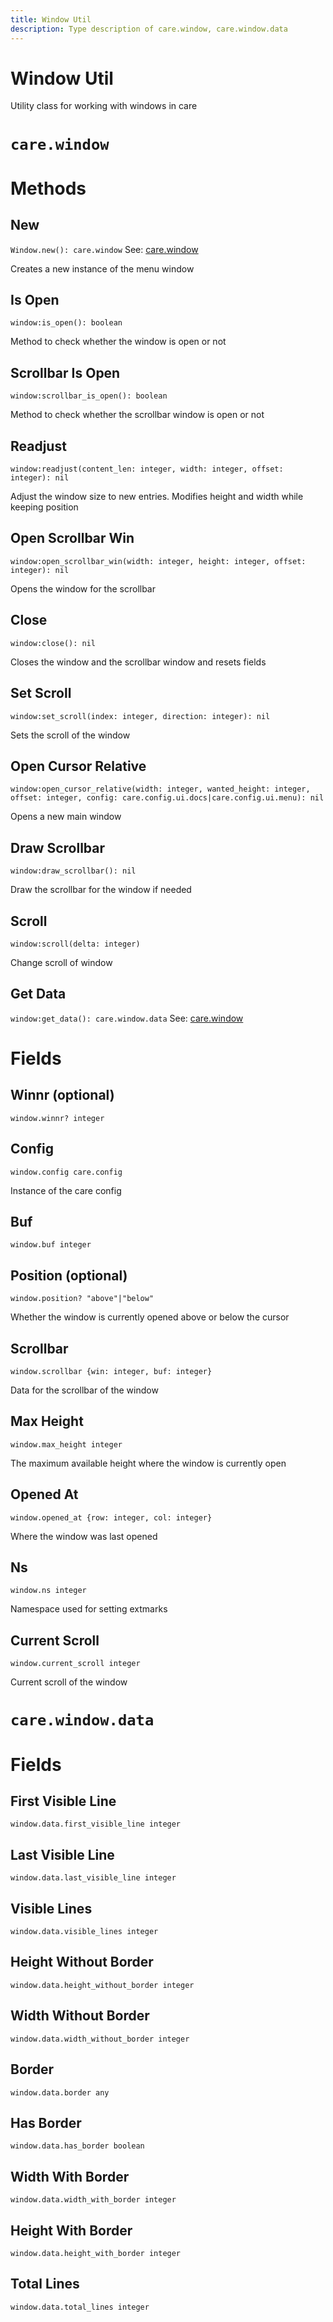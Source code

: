 ```yaml
---
title: Window Util
description: Type description of care.window, care.window.data
---
```


# Window Util

Utility class for working with windows in care
# `care.window`

# Methods

## New
`Window.new(): care.window`
See: [care.window](/dev/window)

Creates a new instance of the menu window

## Is Open
`window:is_open(): boolean`

Method to check whether the window is open or not

## Scrollbar Is Open
`window:scrollbar_is_open(): boolean`

Method to check whether the scrollbar window is open or not

## Readjust
`window:readjust(content_len: integer, width: integer, offset: integer): nil`

Adjust the window size to new entries. Modifies height and width while keeping position

## Open Scrollbar Win
`window:open_scrollbar_win(width: integer, height: integer, offset: integer): nil`

Opens the window for the scrollbar

## Close
`window:close(): nil`

Closes the window and the scrollbar window and resets fields

## Set Scroll
`window:set_scroll(index: integer, direction: integer): nil`

Sets the scroll of the window

## Open Cursor Relative
`window:open_cursor_relative(width: integer, wanted_height: integer, offset: integer, config: care.config.ui.docs|care.config.ui.menu): nil`

Opens a new main window

## Draw Scrollbar
`window:draw_scrollbar(): nil`

Draw the scrollbar for the window if needed

## Scroll
`window:scroll(delta: integer)`

Change scroll of window

## Get Data
`window:get_data(): care.window.data`
See: [care.window](/dev/window)


# Fields

## Winnr (optional)
`window.winnr? integer`



## Config
`window.config care.config`

Instance of the care config

## Buf
`window.buf integer`



## Position (optional)
`window.position? "above"|"below"`

Whether the window is currently opened above or below the cursor

## Scrollbar
`window.scrollbar {win: integer, buf: integer}`

Data for the scrollbar of the window

## Max Height
`window.max_height integer`

The maximum available height where the window is currently open

## Opened At
`window.opened_at {row: integer, col: integer}`

Where the window was last opened

## Ns
`window.ns integer`

Namespace used for setting extmarks

## Current Scroll
`window.current_scroll integer`

Current scroll of the window


# `care.window.data`

# Fields

## First Visible Line
`window.data.first_visible_line integer`



## Last Visible Line
`window.data.last_visible_line integer`



## Visible Lines
`window.data.visible_lines integer`



## Height Without Border
`window.data.height_without_border integer`



## Width Without Border
`window.data.width_without_border integer`



## Border
`window.data.border any`



## Has Border
`window.data.has_border boolean`



## Width With Border
`window.data.width_with_border integer`



## Height With Border
`window.data.height_with_border integer`



## Total Lines
`window.data.total_lines integer`

